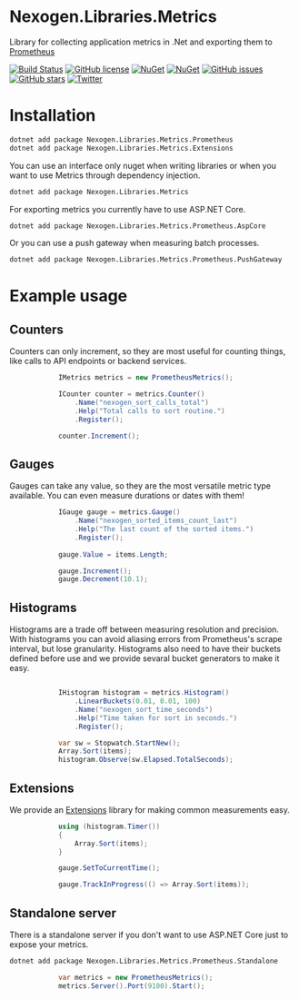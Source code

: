 # Nexogen.Libraries.Metrics

Library for collecting application metrics in .Net and exporting them to [Prometheus](https://prometheus.io/)

[![Build Status](https://travis-ci.org/nexogen-international/Nexogen.Libraries.Metrics.svg?branch=master)](https://travis-ci.org/nexogen-international/Nexogen.Libraries.Metrics)
[![GitHub license](https://img.shields.io/badge/license-MIT-blue.svg)](https://raw.githubusercontent.com/nexogen-international/Nexogen.Libraries.Metrics/master/LICENSE)
[![NuGet](https://img.shields.io/nuget/v/Nexogen.Libraries.Metrics.svg)](https://www.nuget.org/packages/Nexogen.Libraries.Metrics.Prometheus/)
[![NuGet](https://img.shields.io/nuget/dt/Nexogen.Libraries.Metrics.svg)](https://github.com/nexogen-international/Nexogen.Libraries.Metrics)
[![GitHub issues](https://img.shields.io/github/issues/nexogen-international/Nexogen.Libraries.Metrics.svg)](https://github.com/nexogen-international/Nexogen.Libraries.Metrics/issues)
[![GitHub stars](https://img.shields.io/github/stars/nexogen-international/Nexogen.Libraries.Metrics.svg)](https://github.com/nexogen-international/Nexogen.Libraries.Metrics/stargazers)
[![Twitter](https://img.shields.io/twitter/url/https/github.com/nexogen-international/Nexogen.Libraries.Metrics.svg?style=social)](https://twitter.com/intent/tweet?text=Wow:&url=%5Bobject%20Object%5D)

# Installation

```sh
dotnet add package Nexogen.Libraries.Metrics.Prometheus
dotnet add package Nexogen.Libraries.Metrics.Extensions
```

You can use an interface only nuget when writing libraries or when you want to use Metrics through dependency injection.

```sh
dotnet add package Nexogen.Libraries.Metrics
```

For exporting metrics you currently have to use ASP.NET Core.

```sh
dotnet add package Nexogen.Libraries.Metrics.Prometheus.AspCore
```

Or you can use a push gateway when measuring batch processes.

```sh
dotnet add package Nexogen.Libraries.Metrics.Prometheus.PushGateway
```

# Example usage

## Counters

Counters can only increment, so they are most useful for counting things, like calls to API endpoints or backend services.

```cs
            IMetrics metrics = new PrometheusMetrics();

            ICounter counter = metrics.Counter()
                .Name("nexogen_sort_calls_total")
                .Help("Total calls to sort routine.")
                .Register();

            counter.Increment();
```

## Gauges

Gauges can take any value, so they are the most versatile metric type available. You can even measure durations or dates with them!

```cs
            IGauge gauge = metrics.Gauge()
                .Name("nexogen_sorted_items_count_last")
                .Help("The last count of the sorted items.")
                .Register();
                
            gauge.Value = items.Length;

            gauge.Increment();
            gauge.Decrement(10.1);           
```
## Histograms

Histograms are a trade off between measuring resolution and precision. With histograms you can avoid aliasing errors from Prometheus's scrape interval, but lose granularity. Histograms also need to have their buckets defined before use and we provide sevaral bucket generators to make it easy.

```cs

            IHistogram histogram = metrics.Histogram()
                .LinearBuckets(0.01, 0.01, 100)
                .Name("nexogen_sort_time_seconds")
                .Help("Time taken for sort in seconds.")
                .Register();

            var sw = Stopwatch.StartNew();
            Array.Sort(items);
            histogram.Observe(sw.Elapsed.TotalSeconds);

```

## Extensions

We provide an [Extensions](https://www.nuget.org/packages/Nexogen.Libraries.Metrics.Extensions) library for making common measurements easy.

```cs
            using (histogram.Timer())
            {
                Array.Sort(items);
            }

            gauge.SetToCurrentTime();

            gauge.TrackInProgress(() => Array.Sort(items));
```
## Standalone server

There is a standalone server if you don't want to use ASP.NET Core just to expose your metrics.

```sh
dotnet add package Nexogen.Libraries.Metrics.Prometheus.Standalone
```

```cs
            var metrics = new PrometheusMetrics();                                                                                                                                                                                                                                  
            metrics.Server().Port(9100).Start();
```
